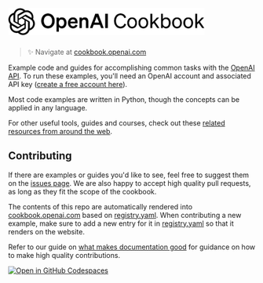 <a href="https://cookbook.openai.com" target="_blank">
  <picture>
    <source media="(prefers-color-scheme: dark)" srcset="/images/openai-cookbook-white.png" style="max-width: 100%; width: 400px; margin-bottom: 20px">
    <img alt="OpenAI Cookbook Logo" src="/images/openai-cookbook.png" width="400px">
  </picture>
</a>

<h3></h3>
 
> ✨ Navigate at [cookbook.openai.com](https://cookbook.openai.com)

Example code and guides for accomplishing common tasks with the [OpenAI API](https://platform.openai.com/docs/introduction). To run these examples, you'll need an OpenAI account and associated API key ([create a free account here](https://beta.openai.com/signup)).

Most code examples are written in Python, though the concepts can be applied in any language.

For other useful tools, guides and courses, check out these [related resources from around the web](https://cookbook.openai.com/related_resources).

## Contributing

If there are examples or guides you'd like to see, feel free to suggest them on the [issues page](https://github.com/openai/openai-cookbook/issues). We are also happy to accept high quality pull requests, as long as they fit the scope of the cookbook.

The contents of this repo are automatically rendered into [cookbook.openai.com](https://cookbook.openai.com) based on [registry.yaml](/registry.yaml). When contributing a new example, make sure to add a new entry for it in [registry.yaml](/registry.yaml) so that it renders on the website.

Refer to our guide on [what makes documentation good](https://cookbook.openai.com/what_makes_documentation_good) for guidance on how to make high quality contributions.

[![Open in GitHub Codespaces](https://github.com/codespaces/badge.svg)](https://github.com/codespaces/new?hide_repo_select=true&ref=main&repo=468576060&machine=basicLinux32gb&location=EastUs)
